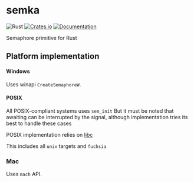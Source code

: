 # semka

![Rust](https://github.com/DoumanAsh/semka/workflows/Rust/badge.svg?branch=master)
[![Crates.io](https://img.shields.io/crates/v/semka.svg)](https://crates.io/crates/semka)
[![Documentation](https://docs.rs/semka/badge.svg)](https://docs.rs/crate/semka/)

Semaphore primitive for Rust

## Platform implementation

#### Windows

Uses winapi `CreateSemaphoreW`.

#### POSIX

All POSIX-compliant systems uses `sem_init`
But it must be noted that awaiting can be interrupted by the signal, although implementation
tries its best to handle these cases

POSIX implementation relies on [libc](https://github.com/rust-lang/libc)

This includes all `unix` targets and `fuchsia`

### Mac

Uses `mach` API.
